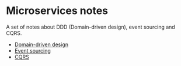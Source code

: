 # Microservices notes
A set of notes about DDD (Domain-driven design), event sourcing and CQRS.

- [Domain-driven design](notes/ddd.md)
- [Event sourcing](notes/event-sourcing.md)
- [CQRS](notes/cqrs.md)